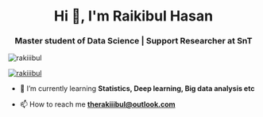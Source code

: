 <h1 align="center">Hi 👋, I'm Raikibul Hasan</h1>
<h3 align="center">Master student of Data Science | Support Researcher at SnT</h3>

<p align="left"> <img src="https://komarev.com/ghpvc/?username=rakiiibul&label=Profile%20views&color=0e75b6&style=flat" alt="rakiiibul" /> </p>

<p align="left"> <a href="https://github.com/ryo-ma/github-profile-trophy"><img src="https://github-profile-trophy.vercel.app/?username=rakiiibul" alt="rakiiibul" /></a> </p>

- 🌱 I’m currently learning **Statistics, Deep learning, Big data analysis etc**

- 📫 How to reach me **therakiiibul@outlook.com**


